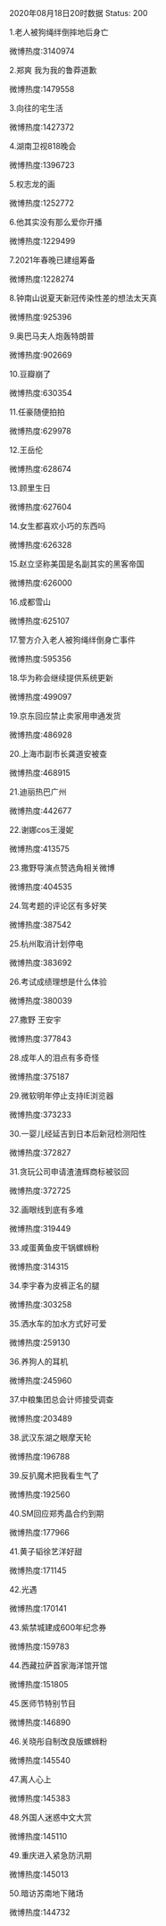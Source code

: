 2020年08月18日20时数据
Status: 200

1.老人被狗绳绊倒摔地后身亡

微博热度:3140974

2.郑爽 我为我的鲁莽道歉

微博热度:1479558

3.向往的宅生活

微博热度:1427372

4.湖南卫视818晚会

微博热度:1396723

5.权志龙的画

微博热度:1252772

6.他其实没有那么爱你开播

微博热度:1229499

7.2021年春晚已建组筹备

微博热度:1228274

8.钟南山说夏天新冠传染性差的想法太天真

微博热度:925396

9.奥巴马夫人炮轰特朗普

微博热度:902669

10.豆瓣崩了

微博热度:630354

11.任豪随便拍拍

微博热度:629978

12.王岳伦

微博热度:628674

13.顾里生日

微博热度:627604

14.女生都喜欢小巧的东西吗

微博热度:626328

15.赵立坚称美国是名副其实的黑客帝国

微博热度:626000

16.成都雪山

微博热度:625107

17.警方介入老人被狗绳绊倒身亡事件

微博热度:595356

18.华为称会继续提供系统更新

微博热度:499097

19.京东回应禁止卖家用申通发货

微博热度:486928

20.上海市副市长龚道安被查

微博热度:468915

21.迪丽热巴广州

微博热度:442677

22.谢娜cos王漫妮

微博热度:413575

23.撒野导演点赞选角相关微博

微博热度:404535

24.驾考题的评论区有多好笑

微博热度:387542

25.杭州取消计划停电

微博热度:383692

26.考试成绩理想是什么体验

微博热度:380039

27.撒野 王安宇

微博热度:377843

28.成年人的泪点有多奇怪

微博热度:375187

29.微软明年停止支持IE浏览器

微博热度:373233

30.一婴儿经延吉到日本后新冠检测阳性

微博热度:372827

31.贪玩公司申请渣渣辉商标被驳回

微博热度:372725

32.画眼线到底有多难

微博热度:319449

33.咸蛋黄鱼皮干锅螺蛳粉

微博热度:314315

34.李宇春为皮裤正名的腿

微博热度:303258

35.洒水车的加水方式好可爱

微博热度:259130

36.养狗人的耳机

微博热度:245960

37.中粮集团总会计师接受调查

微博热度:203489

38.武汉东湖之眼摩天轮

微博热度:196788

39.反扒魔术把我看生气了

微博热度:192560

40.SM回应郑秀晶合约到期

微博热度:177966

41.黄子韬徐艺洋好甜

微博热度:171145

42.光遇

微博热度:170141

43.紫禁城建成600年纪念券

微博热度:159783

44.西藏拉萨首家海洋馆开馆

微博热度:151805

45.医师节特别节目

微博热度:146890

46.关晓彤自制改良版螺蛳粉

微博热度:145540

47.离人心上

微博热度:145383

48.外国人迷惑中文大赏

微博热度:145110

49.重庆进入紧急防汛期

微博热度:145013

50.暗访苏南地下赌场

微博热度:144732

